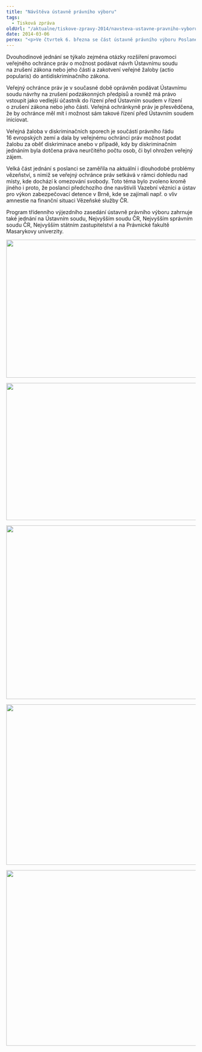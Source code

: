 ```yaml
---
title: "Návštěva ústavně právního výboru"
tags:
  - Tisková zpráva
oldUrl: "/aktualne/tiskove-zpravy-2014/navsteva-ustavne-pravniho-vyboru"
date: 2014-03-06
perex: "<p>Ve čtvrtek 6. března se část ústavně právního výboru Poslanecké sněmovny setkala v Brně s ochránkyní, zástupcem ochránkyně a jejich spolupracovníky.</p>"
---
```


<!-- imported from the old website -->

<p>Dvouhodinové jednání se týkalo zejména otázky rozšíření pravomoci veřejného ochránce práv o možnost podávat návrh Ústavnímu soudu na zrušení zákona nebo jeho části a zakotvení veřejné žaloby (actio popularis) do antidiskriminačního zákona.</p><p>Veřejný ochránce práv je v současné době oprávněn podávat Ústavnímu soudu návrhy na zrušení podzákonných předpisů a rovněž má právo vstoupit jako vedlejší účastník do řízení před Ústavním soudem v řízení o zrušení zákona nebo jeho části. Veřejná ochránkyně práv je přesvědčena, že by ochránce měl mít i možnost sám takové řízení před Ústavním soudem iniciovat.</p><p>Veřejná žaloba v diskriminačních sporech je součástí právního řádu 16 evropských zemí a dala by veřejnému ochránci práv možnost podat žalobu za oběť diskriminace anebo v případě, kdy by diskriminačním jednáním byla dotčena práva neurčitého počtu osob, či byl ohrožen veřejný zájem.</p><p>Velká část jednání s poslanci se zaměřila na aktuální i dlouhodobé problémy vězeňství, s nimiž se veřejný ochránce práv setkává v rámci dohledu nad místy, kde dochází k omezování svobody. Toto téma bylo zvoleno kromě jiného i proto, že poslanci předchozího dne navštívili Vazební věznici a ústav pro výkon zabezpečovací detence v Brně, kde se zajímali např. o vliv amnestie na finanční situaci Vězeňské služby ČR.</p><p>Program třídenního výjezdního zasedání ústavně právního výboru zahrnuje také jednání na Ústavním soudu, Nejvyšším soudu ČR, Nejvyšším správním soudu ČR, Nejvyšším státním zastupitelství a na Právnické fakultě Masarykovy univerzity.</p><p><img src="https://www.ochrance.cz/uploads/RTEmagicC_up-vybor-01.jpg.jpg" height="367" width="620" alt="" /></p><p><img src="https://www.ochrance.cz/uploads/RTEmagicC_up-vybor-02.jpg.jpg" height="365" width="622" alt="" /></p><p><img src="https://www.ochrance.cz/uploads/RTEmagicC_up-vybor-03.jpg.jpg" height="462" width="622" alt="" /></p><p><img src="https://www.ochrance.cz/uploads/RTEmagicC_up-vybor-04.jpg.jpg" height="427" width="626" alt="" /></p><p><img src="https://www.ochrance.cz/uploads/RTEmagicC_up-vybor-05.jpg.jpg" height="467" width="622" alt="" /></p>
